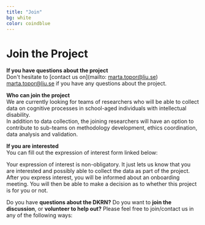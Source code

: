 ```yaml
---
title: "Join"
bg: white
color: coindblue
---
```


<a id="contact"></a>

# **Join the Project** 

**If you have questions about the project**  
Don't hesitate to [contact us on](mailto: marta.topor@liu.se) marta.topor@liu.se if you have any questions about the project.  

**Who can join the project**  
We are currently looking for teams of researchers who will be able to collect data on cognitive processes in school-aged individuals with intellectual disability.  
In addition to data collection, the joining researchers will have an option to contribute to sub-teams on methodology development, ethics coordination, data analysis and validation.

**If you are interested**  
You can fill out the expression of interest form linked below:  

Your expression of interest is non-obligatory. It just lets us know that you are interested and possibly able to collect the data as part of the project.  
After you express interest, you will be informed about an onboarding meeting. You will then be able to make a decision as to whether this project is for you or not.  



Do you have **questions about the DKRN?** Do you want to **join the discussion**, or **volunteer to help out?** Please feel free to join/contact us in any of the following ways:
